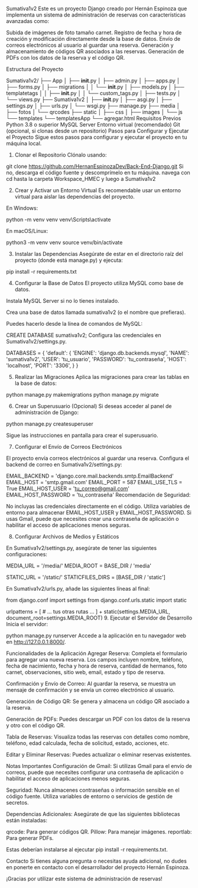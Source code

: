 Sumativa1v2
Este es un proyecto Django creado por Hernán Espinoza que implementa un sistema de administración de reservas con características avanzadas como:

Subida de imágenes de foto tamaño carnet.
Registro de fecha y hora de creación y modificación directamente desde la base de datos.
Envío de correos electrónicos al usuario al guardar una reserva.
Generación y almacenamiento de códigos QR asociados a las reservas.
Generación de PDFs con los datos de la reserva y el código QR.

Estructura del Proyecto

Sumativa1v2/
├── App
│   ├── __init__.py
│   ├── admin.py
│   ├── apps.py
│   ├── forms.py
│   ├── migrations
│   │   └── __init__.py
│   ├── models.py
│   ├── templatetags
│   │   ├── __init__.py
│   │   └── custom_tags.py
│   ├── tests.py
│   └── views.py
├── Sumativa1v2
│   ├── __init__.py
│   ├── asgi.py
│   ├── settings.py
│   ├── urls.py
│   └── wsgi.py
├── manage.py
├── media
│   ├── fotos
│   └── qrcodes
├── static
│   ├── css
│   ├── images
│   └── js
└── templates
    └── templatesApp
        └── agregar.html
Requisitos Previos
Python 3.8 o superior
MySQL Server
Entorno virtual (recomendado)
Git (opcional, si clonas desde un repositorio)
Pasos para Configurar y Ejecutar el Proyecto
Sigue estos pasos para configurar y ejecutar el proyecto en tu máquina local.

1. Clonar el Repositorio
Clónalo usando:

git clone https://github.com/HernanEspinozaDev/Back-End-Django.git
Si no, descarga el código fuente y descomprímelo en tu máquina.
navega con cd hasta la carpeta Workspace_HMEC y luego a Sumativa1v2

2. Crear y Activar un Entorno Virtual
Es recomendable usar un entorno virtual para aislar las dependencias del proyecto.

En Windows:

python -m venv venv
venv\Scripts\activate

En macOS/Linux:

python3 -m venv venv
source venv/bin/activate

3. Instalar las Dependencias
Asegúrate de estar en el directorio raíz del proyecto (donde está manage.py) y ejecuta:

pip install -r requirements.txt

4. Configurar la Base de Datos
El proyecto utiliza MySQL como base de datos.

Instala MySQL Server si no lo tienes instalado.

Crea una base de datos llamada sumativa1v2 (o el nombre que prefieras).

Puedes hacerlo desde la línea de comandos de MySQL:


CREATE DATABASE sumativa1v2;
Configura las credenciales en Sumativa1v2/settings.py.


DATABASES = {
    'default': {
        'ENGINE': 'django.db.backends.mysql',
        'NAME': 'sumativa1v2',
        'USER': 'tu_usuario',
        'PASSWORD': 'tu_contraseña',
        'HOST': 'localhost',
        'PORT': '3306',
    }
}


5. Realizar las Migraciones
Aplica las migraciones para crear las tablas en la base de datos:


python manage.py makemigrations
python manage.py migrate

6. Crear un Superusuario (Opcional)
Si deseas acceder al panel de administración de Django:


python manage.py createsuperuser

Sigue las instrucciones en pantalla para crear el superusuario.

7. Configurar el Envío de Correos Electrónicos

El proyecto envía correos electrónicos al guardar una reserva. Configura el backend de correo en Sumativa1v2/settings.py:


EMAIL_BACKEND = 'django.core.mail.backends.smtp.EmailBackend'
EMAIL_HOST = 'smtp.gmail.com'
EMAIL_PORT = 587
EMAIL_USE_TLS = True
EMAIL_HOST_USER = 'tu_correo@gmail.com'
EMAIL_HOST_PASSWORD = 'tu_contraseña'
Recomendación de Seguridad:

No incluyas las credenciales directamente en el código.
Utiliza variables de entorno para almacenar EMAIL_HOST_USER y EMAIL_HOST_PASSWORD.
Si usas Gmail, puede que necesites crear una contraseña de aplicación o habilitar el acceso de aplicaciones menos seguras.

8. Configurar Archivos de Medios y Estáticos

En Sumativa1v2/settings.py, asegúrate de tener las siguientes configuraciones:

MEDIA_URL = '/media/'
MEDIA_ROOT = BASE_DIR / 'media'

STATIC_URL = '/static/'
STATICFILES_DIRS = [BASE_DIR / 'static']

En Sumativa1v2/urls.py, añade las siguientes líneas al final:

from django.conf import settings
from django.conf.urls.static import static

urlpatterns = [
    # ... tus otras rutas ...
] + static(settings.MEDIA_URL, document_root=settings.MEDIA_ROOT)
9. Ejecutar el Servidor de Desarrollo
Inicia el servidor:

python manage.py runserver
Accede a la aplicación en tu navegador web en http://127.0.0.1:8000/.

Funcionalidades de la Aplicación
Agregar Reserva: Completa el formulario para agregar una nueva reserva. Los campos incluyen nombre, teléfono, fecha de nacimiento, fecha y hora de reserva, cantidad de hermanos, foto carnet, observaciones, sitio web, email, estado y tipo de reserva.

Confirmación y Envío de Correo: Al guardar la reserva, se muestra un mensaje de confirmación y se envía un correo electrónico al usuario.

Generación de Código QR: Se genera y almacena un código QR asociado a la reserva.

Generación de PDFs: Puedes descargar un PDF con los datos de la reserva y otro con el código QR.

Tabla de Reservas: Visualiza todas las reservas con detalles como nombre, teléfono, edad calculada, fecha de solicitud, estado, acciones, etc.

Editar y Eliminar Reservas: Puedes actualizar o eliminar reservas existentes.

Notas Importantes
Configuración de Gmail: Si utilizas Gmail para el envío de correos, puede que necesites configurar una contraseña de aplicación o habilitar el acceso de aplicaciones menos seguras.

Seguridad: Nunca almacenes contraseñas o información sensible en el código fuente. Utiliza variables de entorno o servicios de gestión de secretos.

Dependencias Adicionales: Asegúrate de que las siguientes bibliotecas están instaladas:

qrcode: Para generar códigos QR.
Pillow: Para manejar imágenes.
reportlab: Para generar PDFs.

Estas deberían instalarse al ejecutar pip install -r requirements.txt.

Contacto
Si tienes alguna pregunta o necesitas ayuda adicional, no dudes en ponerte en contacto con el desarrollador del proyecto Hernán Espinoza.

¡Gracias por utilizar este sistema de administración de reservas!